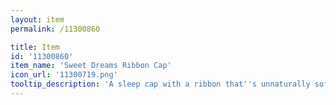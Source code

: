 ```yaml
---
layout: item
permalink: /11300860

title: Item
id: '11300860'
item_name: 'Sweet Dreams Ribbon Cap'
icon_url: '11300719.png'
tooltip_description: 'A sleep cap with a ribbon that''s unnaturally soft to the touch.'
---
```

